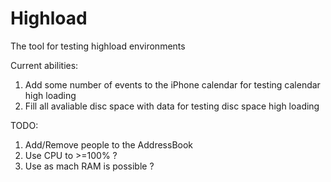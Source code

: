 Highload
========

The tool for testing highload environments

Current abilities:

1. Add some number of events to the iPhone calendar for testing calendar high loading
2. Fill all avaliable disc space with data for testing disc space high loading


TODO:

1. Add/Remove people to the AddressBook
2. Use CPU to >=100% ? 
3. Use as mach RAM is possible ?

